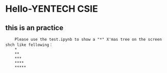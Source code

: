 # Hello-YENTECH CSIE
this is an practice
-------------------
        Please use the test.ipynb to show a "*" X'mas tree on the screen shch like fellowing：
        *
        **
        ***
        ****
        *****
